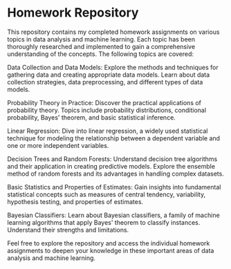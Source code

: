 # Homework Repository

This repository contains my completed homework assignments on various topics in data analysis and machine learning. Each topic has been thoroughly researched and implemented to gain a comprehensive understanding of the concepts. The following topics are covered:

Data Collection and Data Models: Explore the methods and techniques for gathering data and creating appropriate data models. Learn about data collection strategies, data preprocessing, and different types of data models.

Probability Theory in Practice: Discover the practical applications of probability theory. Topics include probability distributions, conditional probability, Bayes' theorem, and basic statistical inference.

Linear Regression: Dive into linear regression, a widely used statistical technique for modeling the relationship between a dependent variable and one or more independent variables.

Decision Trees and Random Forests: Understand decision tree algorithms and their application in creating predictive models. Explore the ensemble method of random forests and its advantages in handling complex datasets.

Basic Statistics and Properties of Estimates: Gain insights into fundamental statistical concepts such as measures of central tendency, variability, hypothesis testing, and properties of estimates.

Bayesian Classifiers: Learn about Bayesian classifiers, a family of machine learning algorithms that apply Bayes' theorem to classify instances. Understand their strengths and limitations.

Feel free to explore the repository and access the individual homework assignments to deepen your knowledge in these important areas of data analysis and machine learning.
